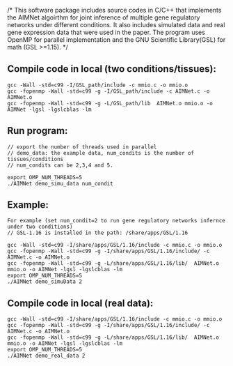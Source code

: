 /*
This software package includes source codes in C/C++ that implements the AIMNet algoirthm for joint inference of multiple gene regulatory networks under different conditions. It also includes simulated data and real gene expression data that were used in the paper. 
The program uses OpenMP for parallel implementation and the GNU Scientific Library(GSL) for math (GSL >=1.15).
*/

Compile code in local (two conditions/tissues):
----------
	gcc -Wall -std=c99 -I/GSL_path/include -c mmio.c -o mmio.o
	gcc -fopenmp -Wall -std=c99 -g -I/GSL_path/include -c AIMNet.c -o AIMNet.o
	gcc -fopenmp -Wall -std=c99 -g -L/GSL_path/lib  AIMNet.o mmio.o -o AIMNet -lgsl -lgslcblas -lm

Run program:
----------
	// export the number of threads used in parallel
	// demo_data: the example data, num_condits is the number of tissues/conditions
	// num_condits can be 2,3,4 and 5.
 
	export OMP_NUM_THREADS=5
	./AIMNet demo_simu_data num_condit

Example: 
----------
	For example (set num_condit=2 to run gene regulatory networks infernce under two conditions)
	// GSL-1.16 is installed in the path: /share/apps/GSL/1.16

	gcc -Wall -std=c99 -I/share/apps/GSL/1.16/include -c mmio.c -o mmio.o 
	gcc -fopenmp -Wall -std=c99 -g -I/share/apps/GSL/1.16/include/ -c AIMNet.c -o AIMNet.o 
	gcc -fopenmp -Wall -std=c99 -g -L/share/apps/GSL/1.16/lib/  AIMNet.o mmio.o -o AIMNet -lgsl -lgslcblas -lm 
	export OMP_NUM_THREADS=5 
	./AIMNet demo_simuData 2 


Compile code in local (real data):
----------
	gcc -Wall -std=c99 -I/share/apps/GSL/1.16/include -c mmio.c -o mmio.o
	gcc -fopenmp -Wall -std=c99 -g -I/share/apps/GSL/1.16/include/ -c AIMNet.c -o AIMNet.o
	gcc -fopenmp -Wall -std=c99 -g -L/share/apps/GSL/1.16/lib/  AIMNet.o mmio.o -o AIMNet -lgsl -lgslcblas -lm
	export OMP_NUM_THREADS=5
	./AIMNet demo_real_data 2








